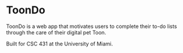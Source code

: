 # ToonDo
ToonDo is a web app that motivates users to complete their to-do lists through the care of their digital pet Toon.

Built for CSC 431 at the University of Miami.
